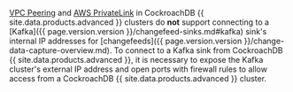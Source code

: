 [VPC Peering](network-authorization.md#vpc-peering) and [AWS PrivateLink](network-authorization.md#aws-privatelink) in CockroachDB {{ site.data.products.advanced }} clusters do **not** support connecting to a [Kafka]({{ page.version.version }}/changefeed-sinks.md#kafka) sink's internal IP addresses for [changefeeds]({{ page.version.version }}/change-data-capture-overview.md). To connect to a Kafka sink from CockroachDB {{ site.data.products.advanced }}, it is necessary to expose the Kafka cluster's external IP address and open ports with firewall rules to allow access from a CockroachDB {{ site.data.products.advanced }} cluster.
